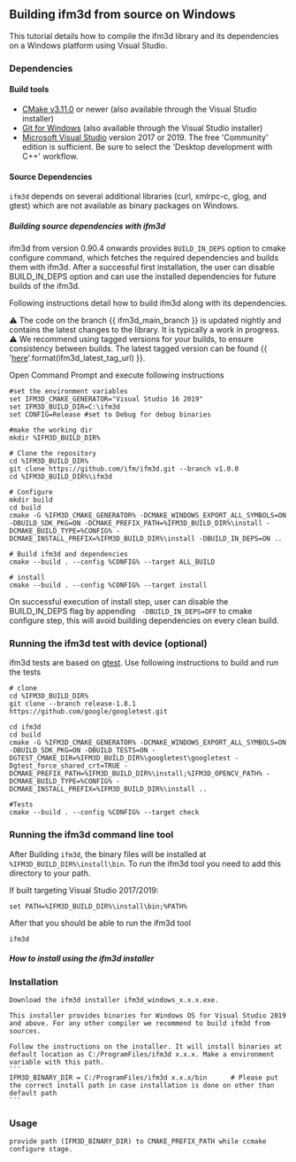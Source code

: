 ## Building ifm3d from source on Windows

This tutorial details how to compile the ifm3d library and its dependencies on
a Windows platform using Visual Studio.

### Dependencies

#### Build tools

* [CMake v3.11.0](http://www.cmake.org) or newer (also available through the
Visual Studio installer)
* [Git for Windows](https://gitforwindows.org) (also available through the
Visual Studio installer)
* [Microsoft Visual Studio](https://www.visualstudio.com)
version 2017 or 2019. The free 'Community' edition is sufficient. Be
sure to select the 'Desktop development with C++' workflow.

#### Source Dependencies

`ifm3d` depends on several additional libraries (curl, xmlrpc-c, glog, and
gtest) which are not available as binary packages on Windows.

##### Building source dependencies with ifm3d

ifm3d from version 0.90.4 onwards provides ```BUILD_IN_DEPS``` option to cmake configure command,
which fetches the required dependencies and builds them with ifm3d. After a successful first installation, the
user can disable BUILD_IN_DEPS option and can use the installed dependencies for future builds of the ifm3d.

Following instructions detail how to build ifm3d along with its dependencies.

⚠ The code on the branch {{ ifm3d_main_branch }} is updated nightly and contains the latest changes to the library. It is typically a work in progress.   
⚠ We recommend using tagged versions for your builds, to ensure consistency between builds. The latest tagged version can be found {{ '[here]({})'.format(ifm3d_latest_tag_url) }}.

Open Command Prompt and execute following instructions

```
#set the environment variables
set IFM3D_CMAKE_GENERATOR="Visual Studio 16 2019"
set IFM3D_BUILD_DIR=C:\ifm3d
set CONFIG=Release #set to Debug for debug binaries

#make the working dir
mkdir %IFM3D_BUILD_DIR%

# Clone the repository
cd %IFM3D_BUILD_DIR%
git clone https://github.com/ifm/ifm3d.git --branch v1.0.0
cd %IFM3D_BUILD_DIR%\ifm3d

# Configure
mkdir build
cd build
cmake -G %IFM3D_CMAKE_GENERATOR% -DCMAKE_WINDOWS_EXPORT_ALL_SYMBOLS=ON -DBUILD_SDK_PKG=ON -DCMAKE_PREFIX_PATH=%IFM3D_BUILD_DIR%\install -DCMAKE_BUILD_TYPE=%CONFIG% -DCMAKE_INSTALL_PREFIX=%IFM3D_BUILD_DIR%\install -DBUILD_IN_DEPS=ON ..

# Build ifm3d and dependencies
cmake --build . --config %CONFIG% --target ALL_BUILD

# install
cmake --build . --config %CONFIG% --target install
```
On successful execution of install step, user can disable the BUILD_IN_DEPS flag by appending
``` -DBUILD_IN_DEPS=OFF``` to cmake configure step, this will avoid building dependencies on every clean build.

### Running the ifm3d test with device (optional)

ifm3d tests are based on [gtest](https://github.com/google/googletest.git). Use following instructions to build and run the tests

```
# clone 
cd %IFM3D_BUILD_DIR%
git clone --branch release-1.8.1 https://github.com/google/googletest.git

cd ifm3d
cd build 
cmake -G %IFM3D_CMAKE_GENERATOR% -DCMAKE_WINDOWS_EXPORT_ALL_SYMBOLS=ON -DBUILD_SDK_PKG=ON -DBUILD_TESTS=ON -DGTEST_CMAKE_DIR=%IFM3D_BUILD_DIR%\googletest\googletest -Dgtest_force_shared_crt=TRUE -DCMAKE_PREFIX_PATH=%IFM3D_BUILD_DIR%\install;%IFM3D_OPENCV_PATH% -DCMAKE_BUILD_TYPE=%CONFIG% -DCMAKE_INSTALL_PREFIX=%IFM3D_BUILD_DIR%\install ..

#Tests
cmake --build . --config %CONFIG% --target check
```

### Running the ifm3d command line tool
After Building `ifm3d`, the binary files will be installed at
``%IFM3D_BUILD_DIR%\install\bin``. To run the ifm3d tool you need to add this
directory to your path.

If built targeting Visual Studio 2017/2019:
```
set PATH=%IFM3D_BUILD_DIR%\install\bin;%PATH%
```

After that you should be able to run the ifm3d tool
```
ifm3d
```

##### How to install using the ifm3d installer
### Installation

    Download the ifm3d installer ifm3d_windows_x.x.x.exe.

    This installer provides binaries for Windows OS for Visual Studio 2019 and above. For any other compiler we recommend to build ifm3d from sources.

    Follow the instructions on the installer. It will install binaries at default location as C:/ProgramFiles/ifm3d x.x.x. Make a environment variable with this path.
    ```
    IFM3D_BINARY_DIR = C:/ProgramFiles/ifm3d x.x.x/bin      # Please put the correct install path in case installation is done on other than default path
    ```
### Usage

    provide path (IFM3D_BINARY_DIR) to CMAKE_PREFIX_PATH while ccmake configure stage.